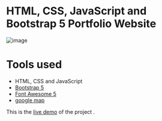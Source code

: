 HTML, CSS, JavaScript and Bootstrap 5 Portfolio Website
=======
 ![image](https://github.com/jjoslin07/Bootstrap-Portfolio/assets/73438491/e728ab27-a828-4945-b1c5-05ebddb4d073)

# Tools used #
* HTML, CSS and JavaScript
* [Bootstrap 5](https://getbootstrap.com/docs/5.0/getting-started/introduction/)
* [Font Awesome 5](https://fontawesome.com/)
* [google map](https://www.embed-map.com/)

This is the [live demo](https://jjoslin07.github.io/Bootstrap-Portfolio/) of the project . 

